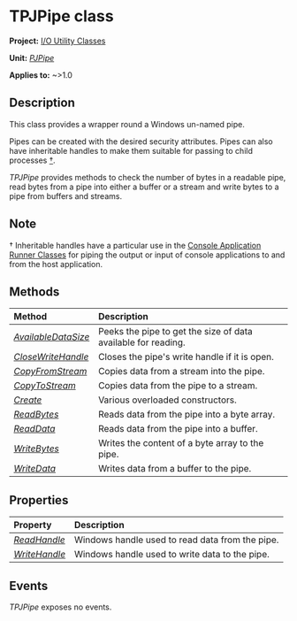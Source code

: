 # TPJPipe class

**Project:** [I/O Utility Classes](../API.md)

**Unit:** [_PJPipe_](./PJPipe.md)

**Applies to:** ~>1.0

## Description

This class provides a wrapper round a Windows un-named pipe.

Pipes can be created with the desired security attributes. Pipes can also have inheritable handles to make them suitable for passing to child processes [†](#note).

_TPJPipe_ provides methods to check the number of bytes in a readable pipe, read bytes from a pipe into either a buffer or a stream and write bytes to a pipe from buffers and streams.

## Note 

† Inheritable handles have a particular use in the [Console Application Runner Classes](../../../ConsoleApp/index.md) for piping the output or input of console applications to and from the host application.

## Methods

| Method  | Description |
|:--------|:------------|
| [_AvailableDataSize_](./TPJPipe-AvailableDataSize.md) | Peeks the pipe to get the size of data available for reading. |
| [_CloseWriteHandle_](./TPJPipe-CloseWriteHandle.md) | Closes the pipe's write handle if it is open. |
| [_CopyFromStream_](./TPJPipe-CopyFromStream.md) | Copies data from a stream into the pipe. |
| [_CopyToStream_](./TPJPipe-CopyToStream.md) | Copies data from the pipe to a stream. |
| [_Create_](./TPJPipe-Create.md) | Various overloaded constructors. |
| [_ReadBytes_](./TPJPipe-ReadBytes.md) | Reads data from the pipe into a byte array. |
| [_ReadData_](./TPJPipe-ReadData.md) | Reads data from the pipe into a buffer. |
| [_WriteBytes_](./TPJPipe-WriteBytes.md) | Writes the content of a byte array to the pipe. |
| [_WriteData_](./TPJPipe-WriteData.md) | Writes data from a buffer to the pipe. |

## Properties

| Property  | Description |
|:----------|:------------|
| [_ReadHandle_](./TPJPipe-ReadHandle.md) | Windows handle used to read data from the pipe. |
| [_WriteHandle_](./TPJPipe-WriteHandle.md) | Windows handle used to write data to the pipe. |

## Events

_TPJPipe_ exposes no events.
